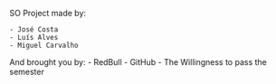 SO Project made by:

	- José Costa
	- Luís Alves
	- Miguel Carvalho

And brought you by:
	- RedBull
	- GitHub
	- The Willingness to pass the semester
